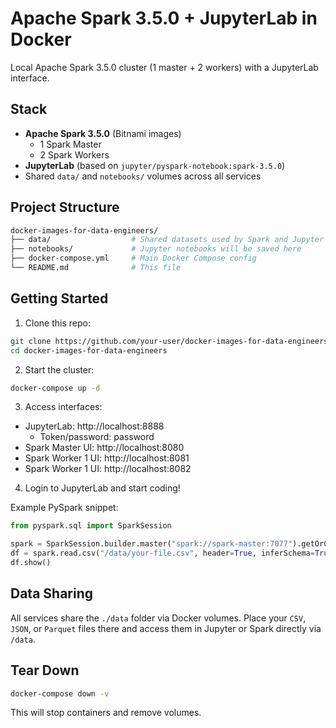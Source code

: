 # Apache Spark 3.5.0 + JupyterLab in Docker

Local Apache Spark 3.5.0 cluster (1 master + 2 workers) with a JupyterLab interface.

## Stack

- **Apache Spark 3.5.0** (Bitnami images)
  - 1 Spark Master
  - 2 Spark Workers
- **JupyterLab** (based on `jupyter/pyspark-notebook:spark-3.5.0`)
- Shared `data/` and `notebooks/` volumes across all services

## Project Structure

```bash
docker-images-for-data-engineers/
├── data/                  # Shared datasets used by Spark and Jupyter
├── notebooks/             # Jupyter notebooks will be saved here
├── docker-compose.yml     # Main Docker Compose config
└── README.md              # This file
```

## Getting Started
1. Clone this repo:
```bash
git clone https://github.com/your-user/docker-images-for-data-engineers.git
cd docker-images-for-data-engineers
```

2. Start the cluster:

```bash
docker-compose up -d
```

3. Access interfaces:

- JupyterLab: http://localhost:8888
   - Token/password: password
- Spark Master UI: http://localhost:8080
- Spark Worker 1 UI: http://localhost:8081
- Spark Worker 1 UI: http://localhost:8082

4. Login to JupyterLab and start coding!

Example PySpark snippet:

```python
from pyspark.sql import SparkSession

spark = SparkSession.builder.master("spark://spark-master:7077").getOrCreate()
df = spark.read.csv("/data/your-file.csv", header=True, inferSchema=True)
df.show()
```


## Data Sharing
All services share the `./data` folder via Docker volumes. Place your `CSV`, `JSON`, or `Parquet` files there and access them in Jupyter or Spark directly via `/data`.

## Tear Down
```bash
docker-compose down -v
```
This will stop containers and remove volumes.